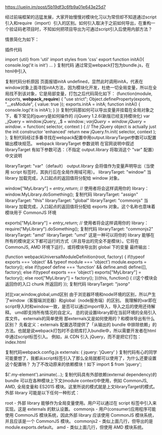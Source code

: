 <https://juejin.im/post/5b19df3c6fb9a01e643e25d7>

经过前端框架的迅猛发展，大家开始慢慢对模块化习以为常但却不知道通过script引入和require（import）引入的区别。如何引入取决于之前如何导出，在重构一个验证码老项目时，不知如何把项目导出为可通过script引入后使用内部方法？

情景简化为如下：

插件代码

import {util} from 'util'
import styles from 'css'
export function initA(){
 console.log('it is init')
	...
}
复制代码
通过常见webpack打包为bundle.js，在html中引入

<script src="bundle.js"></script>
<script>
//在这里想要调用内部initA方法，报错initA undefined
initA()
</script>
复制代码分析原因
页面报错initA undefined，显然此时调用initA，代表在window对象上面寻找initA方法，因为模块化开发，杜绝一切全局变量，所以在全局找不到该对象，它是局部变量，打包之后代码简化如下：
(function(module, exports, __webpack_require__) {
"use strict";
Object.defineProperty(exports, "__esModule", {
    value: true
});
exports.initA = initA;
function initA() {
    console.log('it is initA');
}
})
复制代码那如何可以导出变量并挂载在全局对象之下，看下常见的jquery是如何操作的
//jQuery 1.2.6(新版已经支持模块化)
var _jQuery = window.jQuery,
        _$ = window.$;
    var jQuery = window.jQuery = window.$ = function( selector, context ) {
        // The jQuery object is actually just the init constructor 'enhanced'
        return new jQuery.fn.init( selector, context );
    };
复制代码经过多番寻找在webpack配置中用output.libraryTarget参数可以配置输出模块规范。
webpack libraryTarget 参数说明
在官网说明中叙述libraryTarget 有如下参数可选：（不指定 output.library 将取消这个 "var" 配置）中文说明

libraryTarget: "var"（default）
output.library 会将值作为变量声明导出（当使用 script 标签时，其执行后在全局作用域可用）。
libraryTarget: "window"
当 library 加载完成，入口起点的返回值将分配给 window 对象。

window["MyLibrary"] = _entry_return_;
// 使用者将会这样调用你的 library：
window.MyLibrary.doSomething();
复制代码
libraryTarget: "assign"
libraryTarget: "this"
libraryTarget: "global"
libraryTarget: "commonjs"
当 library 加载完成，入口起点的返回值将分配给 exports 对象。这个名称也意味着模块用于 CommonJS 环境

exports["MyLibrary"] = _entry_return_;
// 使用者将会这样调用你的 library：
require("MyLibrary").doSomething();
复制代码
libraryTarget: "commonjs2"
libraryTarget: "amd"
libraryTarget: "umd"
这是一种可以将你的 library 能够在所有的模块定义下都可运行的方式（并且导出的完全不是模块）。它将在 CommonJS, AMD 环境下运行，或将模块导出到 global 下的变量
最终输出：

(function webpackUniversalModuleDefinition(root, factory) {
  if(typeof exports === 'object' && typeof module === 'object')
    module.exports = factory();
  else if(typeof define === 'function' && define.amd)
    define([], factory);
  else if(typeof exports === 'object')
    exports["MyLibrary"] = factory();
  else
    root["MyLibrary"] = factory();
})(this, function() {
  //这个模块会返回你的入口 chunk 所返回的
});
复制代码
libraryTarget: "jsonp"

对比var,window,global,umd区别
由于浏览器环境和node环境的区别，所以产生了window（客服端浏览器）和global（node服务端）的区别。
我理解的var即在script导入时和window一致，是否可以通过import导入，导入之后的使用还待解释。
umd即支持所有情况的自定义。
总的说设置library即在当前环境的全局引入库文件。
externals的简单使用
那externals又是如何使用的？和模块导出有什么区别？
先看定义：externals 配置选项提供了「从输出的 bundle 中排除依赖」的方法。也就是说webpack打包时不会把库打入bundle中，所以需要开发者在html中通过script标签引入。
例如，从 CDN 引入 jQuery，而不是把它打包：
index.html
<script src="https://code.jquery.com/jquery-3.1.0.js"
  integrity="sha256-slogkvB1K3VOkzAI8QITxV3VzpOnkeNVsKvtkYLMjfk="
  crossorigin="anonymous"></script>
复制代码webpack.config.js
externals: {
  jquery: 'jQuery'
}
复制代码有心的同学可能要想了，我都从script标签引入了那么全局就都可以使用了，为什么还要设置这个配置呐？
为了不改动原来的依赖模块！如下
import $ from 'jquery';

$('.my-element').animate(...);
复制代码具有外部依赖(external dependency)的 bundle 可以在各种模块上下文(module context)中使用，例如 CommonJS, AMD, 全局变量和 ES2015 模块。这里所说的模式就是上文libraryTarget的模式。
外部 library 可能是以下任何一种形式：

root - 外部 library 能够作为全局变量使用。用户可以通过在 script 标签中引入来实现。这是 externals 的默认设置。
commonjs - 用户(consumer)应用程序可能使用 CommonJS 模块系统，因此外部 library 应该使用 CommonJS 模块系统，并且应该是一个 CommonJS 模块。
commonjs2 - 类似上面几行，但导出的是 module.exports.default。
amd - 类似上面几行，但使用 AMD 模块系统。
